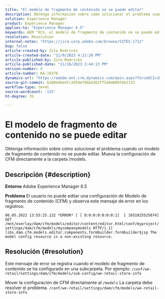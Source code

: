 ```yaml
---
title: "El modelo de fragmento de contenido no se puede editar"
description: Obtenga información sobre cómo solucionar el problema cuando el modelo de fragmento de contenido no se puede editar.
solution: Experience Manager
product: Experience Manager
applies-to: "Experience Manager 6.5"
keywords: AEM "KCS, el modelo de fragmento de contenido no se puede editar, editar, solucionar problemas, 6.5, Adobe Experience Manager 6.5, CFM, modelo de fragmento de contenido, configuración, mensaje de error"
resolution: Resolution
internal-notes: "https://jira.corp.adobe.com/browse/SITES-1712"
bug: false
article-created-by: Zita Rodricks
article-created-date: "11/9/2023 4:22:20 PM"
article-published-by: Zita Rodricks
article-published-date: "11/16/2023 3:44:13 PM"
version-number: 4
article-number: KA-19376
dynamics-url: "https://adobe-ent.crm.dynamics.com/main.aspx?forceUCI=1&pagetype=entityrecord&etn=knowledgearticle&id=c6b3f824-1c7f-ee11-8179-6045bd006295"
source-git-commit: 62004d6e4fc2d59ef9bbd362f75a04809fb62133
workflow-type: tm+mt
source-wordcount: '125'
ht-degree: 3%

---
```


# El modelo de fragmento de contenido no se puede editar


Obtenga información sobre cómo solucionar el problema cuando un modelo de fragmento de contenido no se puede editar. Mueva la configuración de CFM directamente a la carpeta /models.

## Descripción {#description}


<b>Entorno</b>
Adobe Experience Manager 6.5

<b>Problema</b>
El usuario no puede editar una configuración de Modelo de fragmento de contenido (CFM) y observa este mensaje de error en los registros:

`06.05.2022 13:55:25.132 *ERROR* [ [ 0:0:0:0:0:0:0:1]  [ 1651825525074]  GET /mnt/overlay/dam/cfm/models/editor/content/editor.html/conf/myproject/settings/dam/cfm/models/mycompanymodels HTTP/1.1]  libs.dam.cfm.models.editor.components.formbuilder.formbuilder$jsp The model config resource is a non-existing resource.`


## Resolución {#resolution}


Este mensaje de error se registra cuando el modelo de fragmento de contenido se ha configurado en una subcarpeta.
Por ejemplo: `/conf/we-retail/settings/dam/cfm/models/sub-config/we-retail-store-info`

Mover la configuración de CFM directamente al `/models` La carpeta debe resolver el problema.
`/conf/we-retail/settings/dam/cfm/models/we-retail-store-info`

